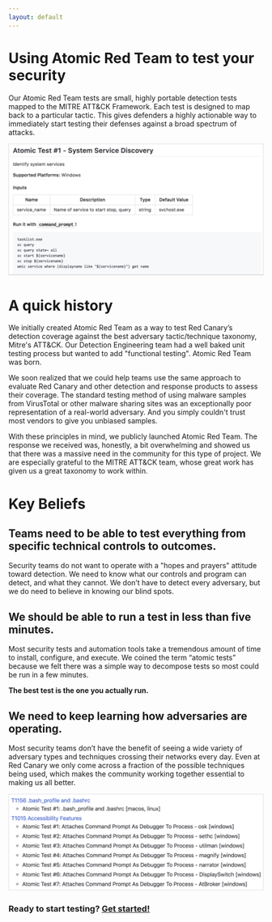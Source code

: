 ```yaml
---
layout: default
---
```


# Using Atomic Red Team to test your security

Our Atomic Red Team tests are small, highly portable detection tests mapped to the MITRE ATT&CK Framework. Each test
is designed to map back to a particular tactic. This gives defenders a highly actionable way to immediately start
testing their defenses against a broad spectrum of attacks.

![Markdown example](assets/images/technique-md-example.png)

# A quick history

We initially created Atomic Red Team as a way to test Red Canary’s detection coverage against the best adversary
tactic/technique taxonomy, Mitre's ATT&CK. Our Detection Engineering team had a well baked unit testing process but
wanted to add "functional testing". Atomic Red Team was born.

We soon realized that we could help teams use the same approach to evaluate Red Canary and other detection and
response products to assess their coverage. The standard testing method of using malware samples from VirusTotal or
other malware sharing sites was an exceptionally poor representation of a real-world adversary. And you simply
couldn't trust most vendors to give you unbiased samples.

With these principles in mind, we publicly launched Atomic Red Team. The response we received was, honestly, a bit
overwhelming and showed us that there was a massive need in the community for this type of project. We are
especially grateful to the MITRE ATT&CK team, whose great work has given us a great taxonomy to work within.

# Key Beliefs

## Teams need to be able to test everything from specific technical controls to outcomes.
Security teams do not want to operate with a "hopes and prayers" attitude toward detection. We need to know
what our controls and program can detect, and what they cannot. We don’t have to detect every adversary, but we do 
need to believe in knowing our blind spots.

## We should be able to run a test in less than five minutes.
Most security tests and automation tools take a tremendous amount of time to install, configure, and execute. We
coined the term “atomic tests” because we felt there was a simple way to decompose tests so most could be run
in a few minutes.

**The best test is the one you actually run.**

## We need to keep learning how adversaries are operating.
Most security teams don’t have the benefit of seeing a wide variety of adversary types and techniques crossing
their networks every day. Even at Red Canary we only come across a fraction of the possible techniques being
used, which makes the community working together essential to making us all better.

![Markdown example](assets/images/list-of-tests.png)

### Ready to start testing? [Get started!](/testing)
